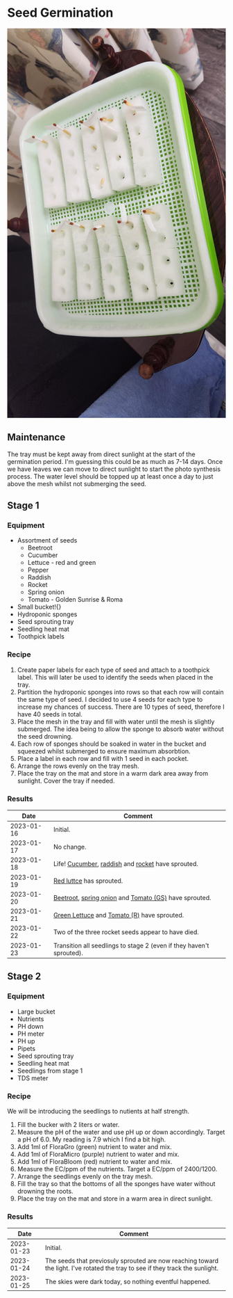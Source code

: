 # Seed Germination

![Tray](Image/Tray.jpg)

## Maintenance

The tray must be kept away from direct sunlight at the start of the germination period. I'm guessing this could be as much as 7-14 days. Once we have leaves we can move to direct sunlight to start the photo synthesis process.
The water level should be topped up at least once a day to just above the mesh whilst not submerging the seed.

## Stage 1

### Equipment

- Assortment of seeds
    - Beetroot
    - Cucumber
    - Lettuce - red and green
    - Pepper
    - Raddish
    - Rocket
    - Spring onion
    - Tomato - Golden Sunrise & Roma
- Small bucket!{}
- Hydroponic sponges
- Seed sprouting tray
- Seedling heat mat
- Toothpick labels

### Recipe

1. Create paper labels for each type of seed and attach to a toothpick label. This will later be used to identify the seeds when placed in the tray.
2. Partition the hydroponic sponges into rows so that each row will contain the same type of seed. I decided to use 4 seeds for each type to increase my chances of success. There are 10 types of seed, therefore I have 40 seeds in total.
3. Place the mesh in the tray and fill with water until the mesh is slightly submerged. The idea being to allow the sponge to absorb water without the seed drowning.
4. Each row of sponges should be soaked in water in the bucket and squeezed whilst submerged to ensure maximum absorbtion.
5. Place a label in each row and fill with 1 seed in each pocket.
6. Arrange the rows evenly on the tray mesh.
7. Place the tray on the mat and store in a warm dark area away from sunlight. Cover the tray if needed.

### Results

|Date| Comment
|--|--
|2023-01-16|Initial.
|2023-01-17|No change.
|2023-01-18|Life! [Cucumber](Image/2023-01-18//Cucumber.jpg), [raddish](Image/2023-01-18/Radish.jpg) and [rocket](Image/2023-01-18//Rocket.jpg) have sprouted.
|2023-01-19|[Red luttce](Image/2023-01-19/RedLettuce.jpg) has sprouted.
|2023-01-20|[Beetroot](Image/2023-01-20/Beetroot.jpg), [spring onion](Image/2023-01-20//SpringOnion.jpg) and [Tomato (GS)](Image/2023-01-20//Tomato(GS).jpg) have sprouted.
|2023-01-21|[Green Lettuce](Image/2023-01-21/GreenLettuce.jpg) and [Tomato (R)](Image/2023-01-21//Tomato(R).jpg) have sprouted.
|2023-01-22|Two of the three rocket seeds appear to have died.
|2023-01-23|Transition all seedlings to stage 2 (even if they haven't sprouted).

## Stage 2

### Equipment

- Large bucket
- Nutrients
- PH down
- PH meter
- PH up
- Pipets
- Seed sprouting tray
- Seedling heat mat
- Seedlings from stage 1
- TDS meter

### Recipe

We will be introducing the seedlings to nutients at half strength.

1. Fill the bucker with 2 liters or water.
2. Measure the pH of the water and use pH up or down accordingly. Target a pH of 6.0. My reading is 7.9 which I find a bit high.
3. Add 1ml of FloraGro (green) nutrient to water and mix.
4. Add 1ml of FloraMicro (purple) nutrient to water and mix.
5. Add 1ml of FloraBloom (red) nutrient to water and mix.
6. Measure the EC/ppm of the nutrients. Target a EC/ppm of 2400/1200.
7. Arrange the seedlings evenly on the tray mesh.
8. Fill the tray so that the bottoms of all the sponges have water without drowning the roots.
9. Place the tray on the mat and store in a warm area in direct sunlight.

### Results

|Date| Comment
|--|--
|2023-01-23|Initial.
|2023-01-24|The seeds that previosuly sprouted are now reaching toward the light. I've rotated the tray to see if they track the sunlight.
|2023-01-25|The skies were dark today, so nothing eventful happened.